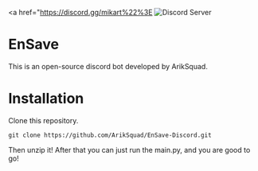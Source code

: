 <a href="https://discord.gg/mikart%22%3E
    <img src="https://discordapp.com/api/guilds/770634445370687519/widget.png?style=shield" alt="Discord Server">
  </a>
# EnSave
This is an open-source discord bot developed by ArikSquad.

# Installation
Clone this repository.
```
git clone https://github.com/ArikSquad/EnSave-Discord.git
```
Then unzip it!
After that you can just run the main.py, and you are good to go!
